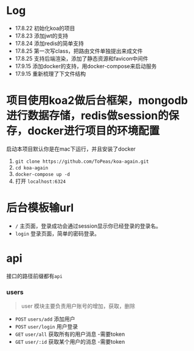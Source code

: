 # Log

* 17.8.22 初始化koa的项目
* 17.8.23 添加jwt的支持
* 17.8.24 添加redis的简单支持
* 17.8.25 第一次写class，把路由文件单独提出来成文件
* 17.8.25 支持后端渲染，添加了静态资源和favicon中间件
* 17.9.15 添加docker的支持，用docker-compose来启动服务
* 17.9.15 重新梳理了下文件结构


# 项目使用koa2做后台框架，mongodb进行数据存储，redis做session的保存，docker进行项目的环境配置

启动本项目默认你是在mac下运行，并且安装了docker



1. `git clone https://github.com/ToPeas/koa-again.git`
2. `cd koa-again`
3. `docker-compose up -d`
4. 打开 `localhost:6324` 

# 后台模板输url

* `/` 主页面，登录成功会通过session显示你已经登录的登录名。
* `login` 登录页面，简单的密码登录。 


# api
接口的路径前缀都有`api`

### users

> user 模块主要负责用户账号的增加，获取，删除

* `POST` `users/add` 添加用户
* `POST` `user/login` 用户登录
* `GET`  `user/all` 获取所有的用户消息 -需要token
* `GET` `user/:id` 获取某个用户的消息 -需要token






